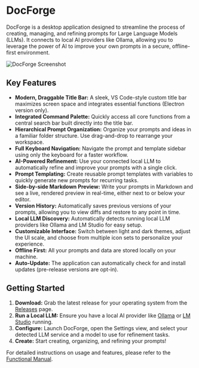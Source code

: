 # DocForge

DocForge is a desktop application designed to streamline the process of creating, managing, and refining prompts for Large Language Models (LLMs). It connects to local AI providers like Ollama, allowing you to leverage the power of AI to improve your own prompts in a secure, offline-first environment.

![DocForge Screenshot](https://raw.githubusercontent.com/TimSirmov/prompt-forge/main/assets/screenshot.png)

## Key Features

- **Modern, Draggable Title Bar:** A sleek, VS Code-style custom title bar maximizes screen space and integrates essential functions (Electron version only).
- **Integrated Command Palette:** Quickly access all core functions from a central search bar built directly into the title bar.
- **Hierarchical Prompt Organization:** Organize your prompts and ideas in a familiar folder structure. Use drag-and-drop to rearrange your workspace.
- **Full Keyboard Navigation:** Navigate the prompt and template sidebar using only the keyboard for a faster workflow.
- **AI-Powered Refinement:** Use your connected local LLM to automatically refine and improve your prompts with a single click.
- **Prompt Templating:** Create reusable prompt templates with variables to quickly generate new prompts for recurring tasks.
- **Side-by-side Markdown Preview:** Write your prompts in Markdown and see a live, rendered preview in real-time, either next to or below your editor.
- **Version History:** Automatically saves previous versions of your prompts, allowing you to view diffs and restore to any point in time.
- **Local LLM Discovery:** Automatically detects running local LLM providers like Ollama and LM Studio for easy setup.
- **Customizable Interface:** Switch between light and dark themes, adjust the UI scale, and choose from multiple icon sets to personalize your experience.
- **Offline First:** All your prompts and data are stored locally on your machine.
- **Auto-Update:** The application can automatically check for and install updates (pre-release versions are opt-in).

## Getting Started

1.  **Download:** Grab the latest release for your operating system from the [Releases](https://github.com/TimSirmov/prompt-forge/releases) page.
2.  **Run a Local LLM:** Ensure you have a local AI provider like [Ollama](https://ollama.ai/) or [LM Studio](https://lmstudio.ai/) running.
3.  **Configure:** Launch DocForge, open the Settings view, and select your detected LLM service and a model to use for refinement tasks.
4.  **Create:** Start creating, organizing, and refining your prompts!

For detailed instructions on usage and features, please refer to the [Functional Manual](./FUNCTIONAL_MANUAL.md).
